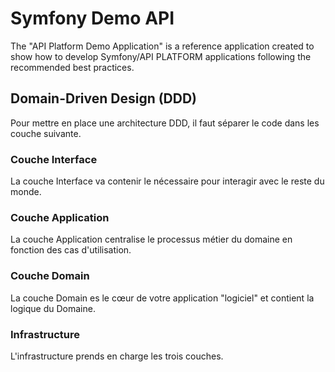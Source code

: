 # Symfony Demo API

The "API Platform Demo Application" is a reference application created to show how to develop Symfony/API PLATFORM 
applications following the recommended best practices.

## Domain-Driven Design (DDD) 

Pour mettre en place une architecture DDD, il faut séparer le code dans les couche suivante.

### Couche Interface

La couche Interface va contenir le nécessaire pour interagir avec le reste du monde.

### Couche Application

La couche Application centralise le processus métier du domaine en fonction des cas d'utilisation.

### Couche Domain

La couche Domain es le cœur de votre application "logiciel" et contient la logique du Domaine.

### Infrastructure

L'infrastructure prends en charge les trois couches.
